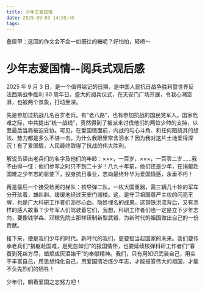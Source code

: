 ```yaml
---
title: 少年志爱国情
date: 2025-09-03 14:55:45
tags:
---
```

叠层甲：这回的作文会不会一如既往的~~糖~~呢？好怕怕，轻喷～
# 少年志爱国情--阅兵式观后感
2025 年 9 月 3 日，是一个值得铭记的日期，是中国人民抗日战争胜利暨世界反法西斯战争胜利 80 周年日。盛大的阅兵仪式，在天安门广场开展，令我心潮澎湃，也被两个景象，打动至深。
    
先是参加过抗战几名百岁老兵。有“老八路”，也有参加抗战的国民党军人。国家危难之际，中共提出“统一战线”，竟然得到了被派来讨伐他们的两位少帅的支持，以至最后当局被迫妥协。可见，在爱国情面前，内战的勾心斗角、和任何阻挠其的想法、势力都是多么不堪一击。为什么我眼里常含泪水？因为我对这片土地爱得深沉！有了爱国情，人民最终取得了抗战的伟大胜利。
    
解说员读出老兵们的名字及他们的年龄：×××，一百岁，×××，一百零二岁……我不由得一怔：他们参军之时只不到二十岁！八九十年前，他们还是少年，在捐躯赴国难之少年志的驱使下，投身抗日事业，志向最终升华为爱国情感，永垂不朽！
   
再是最后一个接受检阅的梯队：核导弹二队。一枚大国重器，需三辆几十轮的军车分开驮着，雄赳赳、缓缓地经过天安门城楼。这，是守卫祖国尊严主权的闪亮王牌，也是广大科研工作者们沥尽心血、隐姓埋名的成果。这钢铁洪流背后，又有怎样的感人故事？少年军人们驾驶着它们，我想，科研工作者们也一定是立下少年志向，要像钱学森、邓稼先院士那样研制新型武器，为新时代的祖国做出自己的一份贡献。
    
接下来，便是我们少年的时代。新时代的我们，更要担当起国家的未来。我们要传承老兵们“捐躯赴国难，是死忽如归”的报国情怀，也要延续核弹科研工作者们“春蚕到死丝方尽，蜡炬成灰泪始干”的奉献精神。我们，只有用知识武装自己，用实干丰富自己，用思想纯化自己，用爱国情冶炼少年志，才能报答伟大的祖国，才能不负先烈们的牺牲！
    
少年们，朝着爱国之志努力吧！